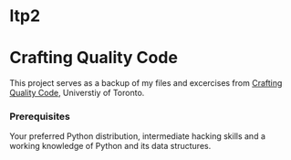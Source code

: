 # ltp2

# Crafting Quality Code

This project serves as a backup of my files and excercises from [Crafting Quality Code](https://www.coursera.org/learn/program-code), Universtiy of Toronto.

### Prerequisites

Your preferred Python distribution, intermediate hacking skills and a working knowledge of Python and its data structures. 
